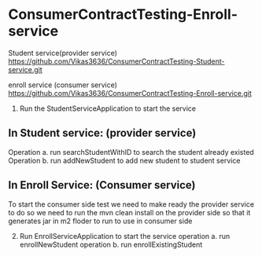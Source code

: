 # ConsumerContractTesting-Enroll-service
Student service(provider service)
https://github.com/Vikas3636/ConsumerContractTesting-Student-service.git

enroll service (consumer service)
https://github.com/Vikas3636/ConsumerContractTesting-Enroll-service.git


1. Run the StudentServiceApplication to start the service

In Student service: (provider service)
--------------------------------------
Operation a. run searchStudentWithID to search the student already existed
Operation b. run addNewStudent to add new student to student service

In Enroll Service: (Consumer service)
-------------------------------------
To start the consumer side test we need to make ready the provider service 
to do so we need to run the mvn clean install on the provider side so that it generates jar in m2 floder to run
to use in consumer side

2. Run EnrollServiceApplication to start the service
operation a. run enrollNewStudent
operation b. run enrollExistingStudent
